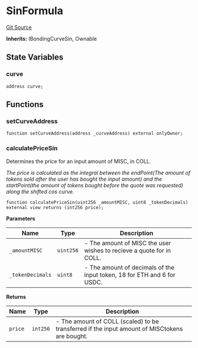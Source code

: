 # SinFormula
[Git Source](https://github.com/TamaraRingas/Misc-Bonding-Curves/blob/ff25700444f7f4c67d29f4a0a36244531dce36c7/src/contracts/SinFormula.sol)

**Inherits:**
IBondingCurveSin, Ownable


## State Variables
### curve

```solidity
address curve;
```


## Functions
### setCurveAddress


```solidity
function setCurveAddress(address _curveAddress) external onlyOwner;
```

### calculatePriceSin

Determines the price for an input amount of MISC, in COLL.

*The price is calculated as the integral between the endPoint(The amount of tokens sold after the user has bought the input amount) and the startPoint(the amount of tokens bought before the quote was requested) along the shifted cos curve.*


```solidity
function calculatePriceSin(uint256 _amountMISC, uint8 _tokenDecimals) external view returns (int256 price);
```
**Parameters**

|Name|Type|Description|
|----|----|-----------|
|`_amountMISC`|`uint256`|- The amount of MISC the user wishes to recieve a quote for in COLL.|
|`_tokenDecimals`|`uint8`|- The amount of decimals of the input token, 18 for ETH and 6 for USDC.|

**Returns**

|Name|Type|Description|
|----|----|-----------|
|`price`|`int256`|- The amount of COLL (scaled) to be transferred if the input amount of MISCtokens are bought.|


